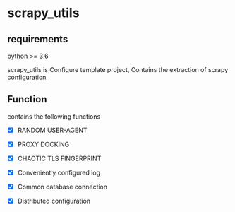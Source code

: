 # scrapy_utils

## requirements
python >= 3.6


scrapy_utils is Configure template project, Contains the extraction of scrapy configuration

## Function

contains the following functions

- [x] RANDOM USER-AGENT
- [x] PROXY DOCKING
- [x] CHAOTIC TLS FINGERPRINT
- [x] Conveniently configured log
- [x] Common database connection
- [x] Distributed configuration



